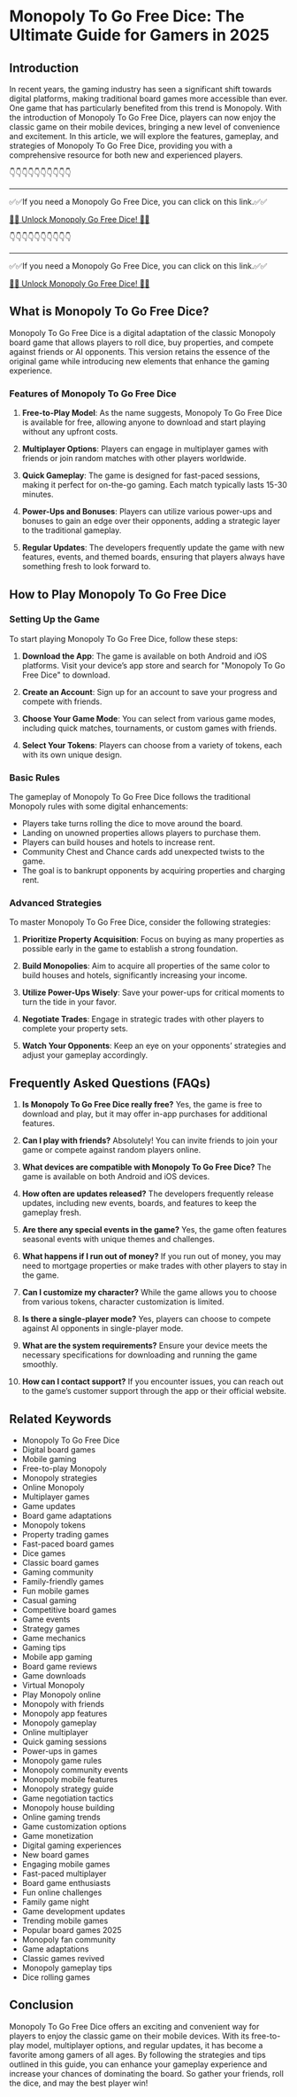 # Monopoly To Go Free Dice: The Ultimate Guide for Gamers in 2025

## Introduction

In recent years, the gaming industry has seen a significant shift towards digital platforms, making traditional board games more accessible than ever. One game that has particularly benefited from this trend is Monopoly. With the introduction of Monopoly To Go Free Dice, players can now enjoy the classic game on their mobile devices, bringing a new level of convenience and excitement. In this article, we will explore the features, gameplay, and strategies of Monopoly To Go Free Dice, providing you with a comprehensive resource for both new and experienced players.


👇👇👇👇👇👇👇👇👇👇

---

✅✅If you need a Monopoly Go Free Dice, you can click on this link.✅✅

[🎲🎲 Unlock Monopoly Go Free Dice! 🎲🎲 ](https://therewardgate.com/free-monopoly-dice/)


👇👇👇👇👇👇👇👇👇👇

---

✅✅If you need a Monopoly Go Free Dice, you can click on this link.✅✅

[🎲🎲 Unlock Monopoly Go Free Dice! 🎲🎲 ](https://therewardgate.com/free-monopoly-dice/)


## What is Monopoly To Go Free Dice?

Monopoly To Go Free Dice is a digital adaptation of the classic Monopoly board game that allows players to roll dice, buy properties, and compete against friends or AI opponents. This version retains the essence of the original game while introducing new elements that enhance the gaming experience.

### Features of Monopoly To Go Free Dice

1. **Free-to-Play Model**: As the name suggests, Monopoly To Go Free Dice is available for free, allowing anyone to download and start playing without any upfront costs.
   
2. **Multiplayer Options**: Players can engage in multiplayer games with friends or join random matches with other players worldwide.

3. **Quick Gameplay**: The game is designed for fast-paced sessions, making it perfect for on-the-go gaming. Each match typically lasts 15-30 minutes.

4. **Power-Ups and Bonuses**: Players can utilize various power-ups and bonuses to gain an edge over their opponents, adding a strategic layer to the traditional gameplay.

5. **Regular Updates**: The developers frequently update the game with new features, events, and themed boards, ensuring that players always have something fresh to look forward to.

## How to Play Monopoly To Go Free Dice

### Setting Up the Game

To start playing Monopoly To Go Free Dice, follow these steps:

1. **Download the App**: The game is available on both Android and iOS platforms. Visit your device’s app store and search for "Monopoly To Go Free Dice" to download.

2. **Create an Account**: Sign up for an account to save your progress and compete with friends.

3. **Choose Your Game Mode**: You can select from various game modes, including quick matches, tournaments, or custom games with friends.

4. **Select Your Tokens**: Players can choose from a variety of tokens, each with its own unique design.

### Basic Rules

The gameplay of Monopoly To Go Free Dice follows the traditional Monopoly rules with some digital enhancements:

- Players take turns rolling the dice to move around the board.
- Landing on unowned properties allows players to purchase them.
- Players can build houses and hotels to increase rent.
- Community Chest and Chance cards add unexpected twists to the game.
- The goal is to bankrupt opponents by acquiring properties and charging rent.

### Advanced Strategies

To master Monopoly To Go Free Dice, consider the following strategies:

1. **Prioritize Property Acquisition**: Focus on buying as many properties as possible early in the game to establish a strong foundation.

2. **Build Monopolies**: Aim to acquire all properties of the same color to build houses and hotels, significantly increasing your income.

3. **Utilize Power-Ups Wisely**: Save your power-ups for critical moments to turn the tide in your favor.

4. **Negotiate Trades**: Engage in strategic trades with other players to complete your property sets.

5. **Watch Your Opponents**: Keep an eye on your opponents’ strategies and adjust your gameplay accordingly.

## Frequently Asked Questions (FAQs)

1. **Is Monopoly To Go Free Dice really free?**
   Yes, the game is free to download and play, but it may offer in-app purchases for additional features.

2. **Can I play with friends?**
   Absolutely! You can invite friends to join your game or compete against random players online.

3. **What devices are compatible with Monopoly To Go Free Dice?**
   The game is available on both Android and iOS devices.

4. **How often are updates released?**
   The developers frequently release updates, including new events, boards, and features to keep the gameplay fresh.

5. **Are there any special events in the game?**
   Yes, the game often features seasonal events with unique themes and challenges.

6. **What happens if I run out of money?**
   If you run out of money, you may need to mortgage properties or make trades with other players to stay in the game.

7. **Can I customize my character?**
   While the game allows you to choose from various tokens, character customization is limited.

8. **Is there a single-player mode?**
   Yes, players can choose to compete against AI opponents in single-player mode.

9. **What are the system requirements?**
   Ensure your device meets the necessary specifications for downloading and running the game smoothly.

10. **How can I contact support?**
    If you encounter issues, you can reach out to the game’s customer support through the app or their official website.

## Related Keywords

- Monopoly To Go Free Dice
- Digital board games
- Mobile gaming
- Free-to-play Monopoly
- Monopoly strategies
- Online Monopoly
- Multiplayer games
- Game updates
- Board game adaptations
- Monopoly tokens
- Property trading games
- Fast-paced board games
- Dice games
- Classic board games
- Gaming community
- Family-friendly games
- Fun mobile games
- Casual gaming
- Competitive board games
- Game events
- Strategy games
- Game mechanics
- Gaming tips
- Mobile app gaming
- Board game reviews
- Game downloads
- Virtual Monopoly
- Play Monopoly online
- Monopoly with friends
- Monopoly app features
- Monopoly gameplay
- Online multiplayer
- Quick gaming sessions
- Power-ups in games
- Monopoly game rules
- Monopoly community events
- Monopoly mobile features
- Monopoly strategy guide
- Game negotiation tactics
- Monopoly house building
- Online gaming trends
- Game customization options
- Game monetization
- Digital gaming experiences
- New board games
- Engaging mobile games
- Fast-paced multiplayer
- Board game enthusiasts
- Fun online challenges
- Family game night
- Game development updates
- Trending mobile games
- Popular board games 2025
- Monopoly fan community
- Game adaptations
- Classic games revived
- Monopoly gameplay tips
- Dice rolling games

## Conclusion

Monopoly To Go Free Dice offers an exciting and convenient way for players to enjoy the classic game on their mobile devices. With its free-to-play model, multiplayer options, and regular updates, it has become a favorite among gamers of all ages. By following the strategies and tips outlined in this guide, you can enhance your gameplay experience and increase your chances of dominating the board. So gather your friends, roll the dice, and may the best player win!
